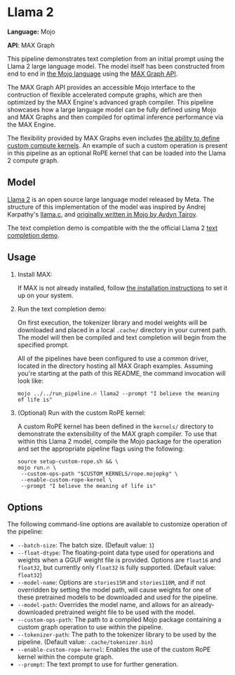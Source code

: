 # Llama 2

**Language:** Mojo

**API**: MAX Graph

This pipeline demonstrates text completion from an initial prompt using the
Llama 2 large language model. The model itself has been constructed from
end to end in [the Mojo language](https://docs.modular.com/mojo/) using the
[MAX Graph API](https://docs.modular.com/engine/graph).

The MAX Graph API provides an accessible Mojo interface to the contruction of
flexible accelerated compute graphs, which are then optimized by the MAX
Engine's advanced graph compiler. This pipeline showcases how a large language
model can be fully defined using Mojo and MAX Graphs and then compiled for
optimal inference performance via the MAX Engine.

The flexibility provided by MAX Graphs even includes
[the ability to define custom compute kernels](https://docs.modular.com/engine/extensibility/graph-custom-op).
An example of such a custom operation is present in this pipeline as an
optional RoPE kernel that can be loaded into the Llama 2 compute graph.

## Model

[Llama 2](https://llama.meta.com/llama2/) is an open source large language
model released by Meta. The structure of this implementation of the model was
inspired by Andrej Karpathy's [llama.c](https://github.com/karpathy/llama2.c),
and [originally written in Mojo by Aydyn Tairov](https://github.com/tairov/llama2.mojo).

The text completion demo is compatible with the the official Llama 2
[text completion demo](https://github.com/facebookresearch/llama/blob/ef351e9cd9496c579bf9f2bb036ef11bdc5ca3d2/example_text_completion.py).

## Usage

1. Install MAX:

   If MAX is not already installed, follow
   [the installation instructions](https://docs.modular.com/engine/get-started)
   to set it up on your system.

2. Run the text completion demo:

   On first execution, the tokenizer library and model weights will be
   downloaded and placed in a local `.cache/` directory in your current path.
   The model will then be compiled and text completion will begin from the
   specified prompt.

   All of the pipelines have been configured to use a common driver, located
   in the directory hosting all MAX Graph examples. Assuming you're starting
   at the path of this README, the command invocation will look like:

   ```shell
   mojo ../../run_pipeline.🔥 llama2 --prompt "I believe the meaning of life is"
   ```

3. (Optional) Run with the custom RoPE kernel:

   A custom RoPE kernel has been defined in the `kernels/` directory to
   demonstrate the extensibility of the MAX graph compiler. To use that within
   this Llama 2 model, compile the Mojo package for the operation and set the
   appropriate pipeline flags using the following:

   ```shell
   source setup-custom-rope.sh && \
   mojo run.🔥 \
    --custom-ops-path "$CUSTOM_KERNELS/rope.mojopkg" \
    --enable-custom-rope-kernel \
    --prompt "I believe the meaning of life is"
   ```

## Options

The following command-line options are available to customize operation of the
pipeline:

- `--batch-size`: The batch size. (Default value: `1`)
- `--float-dtype`: The floating-point data type used for operations and
   weights when a GGUF weight file is provided. Options are `float16` and
   `float32`, but currently only `float32` is fully supported. (Default value:
   `float32`)
- `--model-name`: Options are `stories15M` and `stories110M`, and if not
   overridden by setting the model path, will cause weights for one of these
   pretrained models to be downloaded and used for the pipeline.
- `--model-path`: Overrides the model name, and allows for an
   already-downloaded pretrained weight file to be used with the model.
- `--custom-ops-path`: The path to a compiled Mojo package containing a custom
   graph operation to use within the pipeline.
- `--tokenizer-path`: The path to the tokenizer library to be used by the
   pipeline. (Default value: `.cache/tokenizer.bin`)
- `--enable-custom-rope-kernel`: Enables the use of the custom RoPE kernel
   within the compute graph.
- `--prompt`: The text prompt to use for further generation.

